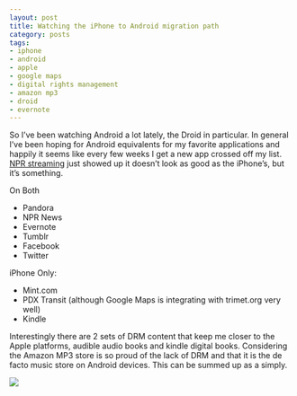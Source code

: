 ```yaml
---
layout: post
title: Watching the iPhone to Android migration path
category: posts
tags:
- iphone
- android
- apple
- google maps
- digital rights management
- amazon mp3
- droid
- evernote
---
```

<p>So I&#8217;ve been watching Android a lot lately, the Droid in particular. In general I&#8217;ve been hoping for Android equivalents for my favorite applications and happily it seems like every few weeks I get a new app crossed off my list. <a href="http://lifehacker.com/5436222/npr-iheartradio-apps-stream-local-radio-to-android?utm_source=feedburner&amp;utm_medium=feed&amp;utm_campaign=Feed%3A+lifehacker%2Ffull+%28Lifehacker%29&amp;utm_content=Google+Reader">NPR streaming</a> just showed up it doesn&#8217;t look as good as the iPhone&#8217;s, but it&#8217;s something.</p>
<p>On Both</p>
<ul><li>Pandora</li>
<li>NPR News</li>
<li>Evernote</li>
<li>Tumblr</li>
<li>Facebook</li>
<li>Twitter</li>
</ul><p>iPhone Only:</p>
<ul><li>Mint.com</li>
<li>PDX Transit (although Google Maps is integrating with trimet.org very well)</li>
<li>Kindle</li>
</ul><p>Interestingly there are 2 sets of DRM content that keep me closer to the Apple platforms, audible audio books and kindle digital books. Considering the Amazon MP3 store is so proud of the lack of DRM and that it is the de facto music store on Android devices. This can be summed up as a simply.</p>
<p><img src="http://dl.dropbox.com/u/360128/emoticeburnlz6.gif"/></p>
